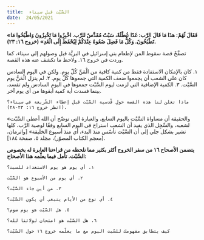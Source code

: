 ```yaml
---
title:  السَّبْت قبل سيناء
date:  24/05/2021
---
```


**«فَقَالَ لَهُمْ: هذَا مَا قَالَ الرَّب: غَدًا عُطْلَةٌ، سَبْتٌ مُقَدَّسٌ للرَّب. اخْبِزُوا مَا تَخْبِزُونَ وَاطْبُخُوا مَا تَطْبُخُونَ. وَكُلُّ مَا فَضِلَ ضَعُوهُ عِنْدَكُمْ لِيُحْفَظَ إِلَى الْغَدِ» (خروج ١٦: ٢٣).**

تصفَّحْ قصة سقوط المن لإطعام بني إسرائيل في البريَّة قبل وصولهم إلى سيناء، كما وردت في خروج ١٦. ولاحظ ما تكشف عنه هذه القصة.

١. كان بالإمكان الاستفادة فقط من كمية كافية من الْمَنِّ كُلّ يوم. ولكن في اليوم السادس كان على الشعب أن يجمعوا ضعف الكمية التي جمعوها كُلّ يوم.
٢. لم ينزل الْمَنُّ يوم السَّبْت.
٣. الكمية الإضافية التي لزمت ليوم السَّبْت جمعوها في اليوم السادس ولم تفسد، بينما فسدت أية كمية أبقوها من أي يوم آخر.

`ماذا تعلن لنا هذه القصة حول قُدسية السَّبْت قبل إعطاء الشَّريعة في سيناء؟ (انظر خروج ١٦: ٢٣-٢٨).`

«والحقيقة أن مساواة السَّبْت باليوم السابع، والعبارة التي توضّح أن الله أعطى السَّبْت لشعبه، والسِّجِل الذي يفيد أن الشعب استراح في اليوم السابع وفقًا لوصية الرَّب، كلها تشير بشكل جلي إلى أن السَّبْت تأسّس منذ البدء، أي منذ أسبوع الخليقة» [واترمان، (معجم الكتاب المصوّر)، مجلد ٥، صفحة ١٨٤].

**يتضمن الأصحاح ١٦ من سفر الخروج أكثر بكثير مما نلحظه من قراءتنا العابرة له بخصوص السَّبْت. تأمل فيما يعلّمه هذا الأصحاح:**

`١. أي يوم هو يوم الاستعداد للسبت؟`

`٢. أي يوم من الأسبوع هو السَّبْت`

`٣. من أين جاء السَّبْت؟`

`٤. أي نوع من الأيام ينبغي أن يكون السَّبْت؟`

`٥. هل السَّبْت هو يوم صوم؟`

`٦. هل السَّبْت هو امتحان لولائنا لله؟`

`كيف يتطابق مفهومك للسَّبت اليوم مع ما يعلّمه خروج ١٦ حول السَّبْت؟`
